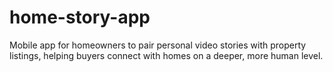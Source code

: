 # home-story-app
Mobile app for homeowners to pair personal video stories with property listings, helping buyers connect with homes on a deeper, more human level.
